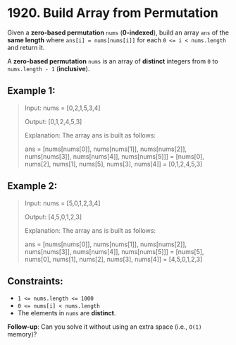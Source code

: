# 1920. Build Array from Permutation

Given a **zero-based permutation** `nums` (**0-indexed**), build an array `ans` of the **same length** where `ans[i] = nums[nums[i]]` for each `0 <= i < nums.length` and return it.

A **zero-based permutation** `nums` is an array of **distinct** integers from `0` to `nums.length - 1` (**inclusive**).


## Example 1:

> Input: nums = [0,2,1,5,3,4]
>
> Output: [0,1,2,4,5,3]
>
> Explanation: The array ans is built as follows:
>
> ans = [nums[nums[0]], nums[nums[1]], nums[nums[2]], nums[nums[3]], nums[nums[4]], nums[nums[5]]]
>     = [nums[0], nums[2], nums[1], nums[5], nums[3], nums[4]]
>    = [0,1,2,4,5,3]

## Example 2:

> Input: nums = [5,0,1,2,3,4]
>
> Output: [4,5,0,1,2,3]
>
> Explanation: The array ans is built as follows:
>
> ans = [nums[nums[0]], nums[nums[1]], nums[nums[2]], nums[nums[3]], nums[nums[4]], nums[nums[5]]]
>    = [nums[5], nums[0], nums[1], nums[2], nums[3], nums[4]]
>    = [4,5,0,1,2,3]

## Constraints:

- `1 <= nums.length <= 1000`
- `0 <= nums[i] < nums.length`
- The elements in `nums` are **distinct**.
 

**Follow-up**: Can you solve it without using an extra space (i.e., `O(1)` memory)?